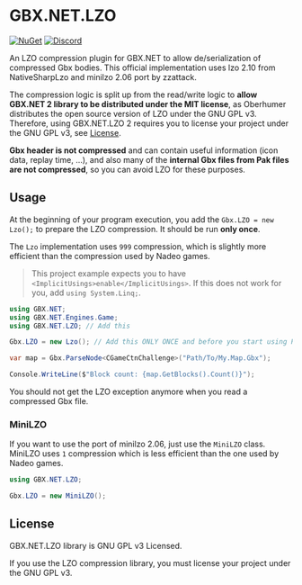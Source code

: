 # GBX.NET.LZO

[![NuGet](https://img.shields.io/nuget/vpre/GBX.NET.LZO?style=for-the-badge&logo=nuget)](https://www.nuget.org/packages/GBX.NET.LZO/)
[![Discord](https://img.shields.io/discord/1012862402611642448?style=for-the-badge&logo=discord)](https://discord.gg/tECTQcAWC9)

An LZO compression plugin for GBX.NET to allow de/serialization of compressed Gbx bodies. This official implementation uses lzo 2.10 from NativeSharpLzo and minilzo 2.06 port by zzattack.

The compression logic is split up from the read/write logic to **allow GBX.NET 2 library to be distributed under the MIT license**, as Oberhumer distributes the open source version of LZO under the GNU GPL v3. Therefore, using GBX.NET.LZO 2 requires you to license your project under the GNU GPL v3, see [License](#license).

**Gbx header is not compressed** and can contain useful information (icon data, replay time, ...), and also many of the **internal Gbx files from Pak files are not compressed**, so you can avoid LZO for these purposes.

## Usage

At the beginning of your program execution, you add the `Gbx.LZO = new Lzo();` to prepare the LZO compression. It should be run **only once**.

The `Lzo` implementation uses `999` compression, which is slightly more efficient than the compression used by Nadeo games.

> This project example expects you to have `<ImplicitUsings>enable</ImplicitUsings>`. If this does not work for you, add `using System.Linq;`.

```cs
using GBX.NET;
using GBX.NET.Engines.Game;
using GBX.NET.LZO; // Add this

Gbx.LZO = new Lzo(); // Add this ONLY ONCE and before you start using Parse methods

var map = Gbx.ParseNode<CGameCtnChallenge>("Path/To/My.Map.Gbx");

Console.WriteLine($"Block count: {map.GetBlocks().Count()}");
```

You should not get the LZO exception anymore when you read a compressed Gbx file.

### MiniLZO

If you want to use the port of minilzo 2.06, just use the `MiniLZO` class. MiniLZO uses `1` compression which is less efficient than the one used by Nadeo games.

```cs
using GBX.NET.LZO;

Gbx.LZO = new MiniLZO(); 
```


## License

GBX.NET.LZO library is GNU GPL v3 Licensed.

If you use the LZO compression library, you must license your project under the GNU GPL v3.